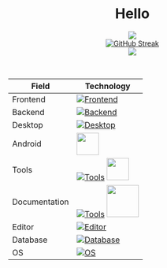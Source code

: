 <h1 align="center">Hello</h1>

<p align="center">
   <a href="https://github.com/anuraghazra/github-readme-stats">
      <img src="https://github-readme-stats.vercel.app/api?username=alexxGmZ&count_private=true&theme=transparent&show_icons=true&hide_border=true">
   </a>
   <br>
   <a href="https://git.io/streak-stats">
      <img src="https://streak-stats.demolab.com/?user=alexxGmZ&theme=transparent&hide_border=true&date_format=j%20M%5B%20Y%5D" alt="GitHub Streak">
   </a>
   <br>
   <a href="https://github.com/anuraghazra/github-readme-stats">
      <img src="https://github-readme-stats.vercel.app/api/top-langs/?username=alexxGmZ&layout=pie&theme=transparent&langs_count=10&hide_border=true">
   </a>
</p>

<br>

| Field         | Technology                                                                                       |
|-------------- | ------------------------------------------------------------------------------------------------ |
| Frontend      | [![Frontend](https://skillicons.dev/icons?i=tailwind,bootstrap,js,html)](https://skillicons.dev) |
| Backend       | [![Backend](https://skillicons.dev/icons?i=bash,express,go,lua,nodejs)](https://skillicons.dev)  |
| Desktop       | [![Desktop](https://skillicons.dev/icons?i=electron)](https://skillicons.dev)                    |
| Android       | <img src="https://www.svgrepo.com/show/353536/capacitorjs-icon.svg" width="45"/>                 |
| Tools         | [![Tools](https://skillicons.dev/icons?i=git,github)](https://skillicons.dev) <img src="https://seeklogo.com/images/T/tmux-logo-E71523388A-seeklogo.com.png" width="45"/> |
| Documentation | [![Tools](https://skillicons.dev/icons?i=markdown)](https://skillicons.dev) <img src="https://entangled.github.io/bootstrap/img/pandoc.png" width="65"/>                  |
| Editor        | [![Editor](https://skillicons.dev/icons?i=vim,neovim,sublime)](https://skillicons.dev)           |
| Database      | [![Database](https://skillicons.dev/icons?i=mysql,postgres)](https://skillicons.dev)             |
| OS            | [![OS](https://skillicons.dev/icons?i=linux,mint)](https://skillicons.dev)                       |

